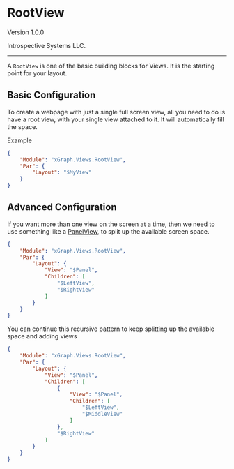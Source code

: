 # RootView

Version 1.0.0

Introspective Systems LLC.

---

A `RootView` is one of the basic building blocks for Views. It is the starting point for your layout. 

## Basic Configuration

To create a webpage with just a single full screen view, all you need to do is have a root view, with your single view attached to it. It will automatically fill the space.

Example

``` json
{
    "Module": "xGraph.Views.RootView",
    "Par": {
        "Layout": "$MyView"
    }
}
```

## Advanced Configuration

If you want more than one view on the screen at a time, then we need to use something like a [PanelView](#), to split up the available screen space.

``` json
{
    "Module": "xGraph.Views.RootView",
    "Par": {
        "Layout": {
            "View": "$Panel",
            "Children": [
                "$LeftView",
                "$RightView"
            ]
        }
    }
}
```

You can continue this recursive pattern to keep splitting up the available space and adding views

``` json
{
    "Module": "xGraph.Views.RootView",
    "Par": {
        "Layout": {
            "View": "$Panel",
            "Children": [
                {
                    "View": "$Panel",
                    "Children": [
                        "$LeftView",
                        "$MiddleView"
                    ]
                },
                "$RightView"
            ]
        }
    }
}
```